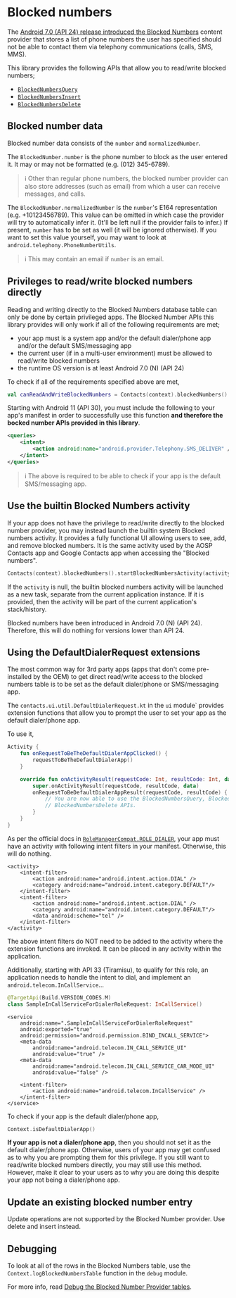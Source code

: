 # Blocked numbers

The [Android 7.0 (API 24) release introduced the Blocked Numbers](https://source.android.com/devices/tech/connect/block-numbers)
content provider that stores a list of phone numbers the user has specified should not be able to
contact them via telephony communications (calls, SMS, MMS).

This library provides the following APIs that allow you to read/write blocked numbers;

- [`BlockedNumbersQuery`](./../blockednumbers/query-blocked-numbers.md)
- [`BlockedNumbersInsert`](./../blockednumbers/insert-blocked-numbers.md)
- [`BlockedNumbersDelete`](./../blockednumbers/delete-blocked-numbers.md)

## Blocked number data

Blocked number data consists of the `number` and `normalizedNumber`.

The `BlockedNumber.number` is the phone number to block as the user entered it. It may or may not be
formatted (e.g. (012) 345-6789).

> ℹ️ Other than regular phone numbers, the blocked number provider can also store addresses (such
> as email) from which a user can receive messages, and calls.

The `BlockedNumber.normalizedNumber` is the `number`'s E164 representation (e.g. +10123456789). This
value can be omitted in which case the provider will try to automatically infer it. (It'll be left
null if the provider fails to infer.) If present, `number` has to be set as well (it will be ignored
otherwise). If you want to set this value yourself, you may want to look
at `android.telephony.PhoneNumberUtils`.

> ℹ️ This may contain an email if `number` is an email.

## Privileges to read/write blocked numbers directly

Reading and writing directly to the Blocked Numbers database table can only be done by certain
privileged apps. The Blocked Number APIs this library provides will only work if all of the 
following requirements are met;

- your app must is a system app and/or the default dialer/phone app and/or the default SMS/messaging
  app
- the current user (if in a multi-user environment) must be allowed to read/write blocked numbers
- the runtime OS version is at least Android 7.0 (N) (API 24)

To check if all of the requirements specified above are met,

```kotlin
val canReadAndWriteBlockedNumbers = Contacts(context).blockedNumbers().privileges.canReadAndWrite()
```

Starting with Android 11 (API 30), you must include the following to your app's manifest in order to
successfully use this function **and therefore the bocked number APIs provided in this library**.

```xml
<queries>
    <intent>
        <action android:name="android.provider.Telephony.SMS_DELIVER" />
    </intent>
</queries>
```

> ℹ️ The above is required to be able to check if your app is the default SMS/messaging app.

## Use the builtin Blocked Numbers activity

If your app does not have the privilege to read/write directly to the blocked number provider, you
may instead launch the builtin system Blocked numbers activity. It provides a fully functional UI
allowing users to see, add, and remove blocked numbers. It is the same activity used by the AOSP 
Contacts app and Google Contacts app when accessing the "Blocked numbers".

```kotlin
Contacts(context).blockedNumbers().startBlockedNumbersActivity(activity)
```

If the `activity` is null, the builtin blocked numbers activity will be launched as a new task,
separate from the current application instance. If it is provided, then the activity will be part of
the current application's stack/history.

Blocked numbers have been introduced in Android 7.0 (N) (API 24). Therefore, this will do nothing
for versions lower than API 24.

## Using the DefaultDialerRequest extensions

The most common way for 3rd party apps (apps that don't come pre-installed by the OEM) to get direct
read/write access to the blocked numbers table is to be set as the default dialer/phone or
SMS/messaging app.

The `contacts.ui.util.DefaultDialerRequest.kt` in the `ui` module` provides extension functions that
allow you to prompt the user to set your app as the default dialer/phone app.

To use it,

```kotlin
Activity {
    fun onRequestToBeTheDefaultDialerAppClicked() {
        requestToBeTheDefaultDialerApp()
    }

    override fun onActivityResult(requestCode: Int, resultCode: Int, data: Intent?) {
        super.onActivityResult(requestCode, resultCode, data)
        onRequestToBeDefaultDialerAppResult(requestCode, resultCode) {
            // You are now able to use the BlockedNumbersQuery, BlockedNumbersInsert, and 
            // BlockedNumbersDelete APIs.
        }
    }
}
```

As per the official docs in [`RoleManagerCompat.ROLE_DIALER`](https://developer.android.com/reference/androidx/core/role/RoleManagerCompat#ROLE_DIALER()),
your app must have an activity with following intent filters in your manifest. Otherwise, this will
do nothing.

```
<activity>
    <intent-filter>
        <action android:name="android.intent.action.DIAL" />
        <category android:name="android.intent.category.DEFAULT"/>
    </intent-filter>
    <intent-filter>
        <action android:name="android.intent.action.DIAL" />
        <category android:name="android.intent.category.DEFAULT"/>
        <data android:scheme="tel" />
    </intent-filter>
</activity>
```

The above intent filters do NOT need to be added to the activity where the extension functions are
invoked. It can be placed in any activity within the application.

Additionally, starting with API 33 (Tiramisu), to qualify for this role, an application needs to 
handle the intent to dial, and implement an `android.telecom.InCallService`...

```kotlin
@TargetApi(Build.VERSION_CODES.M)
class SampleInCallServiceForDialerRoleRequest: InCallService()
```

```
<service
    android:name=".SampleInCallServiceForDialerRoleRequest"
    android:exported="true"
    android:permission="android.permission.BIND_INCALL_SERVICE">
    <meta-data
        android:name="android.telecom.IN_CALL_SERVICE_UI"
        android:value="true" />
    <meta-data
        android:name="android.telecom.IN_CALL_SERVICE_CAR_MODE_UI"
        android:value="false" />

    <intent-filter>
        <action android:name="android.telecom.InCallService" />
    </intent-filter>
</service>
```

To check if your app is the default dialer/phone app,

```kotlin
Context.isDefaultDialerApp()
```

**If your app is not a dialer/phone app**, then you should not set it as the default dialer/phone
app. Otherwise, users of your app may get confused as to why you are prompting them for this
privilege. If you still want to read/write blocked numbers directly, you may still use this method.
However, make it clear to your users as to why you are doing this despite your app not being a
dialer/phone app.

## Update an existing blocked number entry

Update operations are not supported by the Blocked Number provider. Use delete and insert instead.

## Debugging

To look at all of the rows in the Blocked Numbers table, use the `Context.logBlockedNumbersTable`
function in the `debug` module.

For more info, read [Debug the Blocked Number Provider tables](../debug/debug-blockednumber-provider-tables.md).